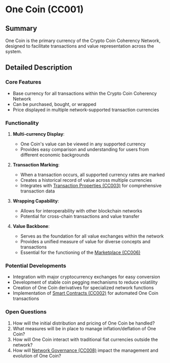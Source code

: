 # One Coin (CC001)

## Summary
One Coin is the primary currency of the Crypto Coin Coherency Network, designed to facilitate transactions and value representation across the system.

## Detailed Description

### Core Features
- Base currency for all transactions within the Crypto Coin Coherency Network
- Can be purchased, bought, or wrapped
- Price displayed in multiple network-supported transaction currencies

### Functionality
1. **Multi-currency Display**: 
   - One Coin's value can be viewed in any supported currency
   - Provides easy comparison and understanding for users from different economic backgrounds

2. **Transaction Marking**:
   - When a transaction occurs, all supported currency rates are marked
   - Creates a historical record of value across multiple currencies
   - Integrates with [Transaction Properties (CC003)](#transaction-properties-cc003) for comprehensive transaction data

3. **Wrapping Capability**:
   - Allows for interoperability with other blockchain networks
   - Potential for cross-chain transactions and value transfer

4. **Value Backbone**:
   - Serves as the foundation for all value exchanges within the network
   - Provides a unified measure of value for diverse concepts and transactions
   - Essential for the functioning of the [Marketplace (CC006)](#marketplace-cc006)

### Potential Developments
- Integration with major cryptocurrency exchanges for easy conversion
- Development of stable coin pegging mechanisms to reduce volatility
- Creation of One Coin derivatives for specialized network functions
- Implementation of [Smart Contracts (CC002)](#smart-contracts-cc002) for automated One Coin transactions

### Open Questions
1. How will the initial distribution and pricing of One Coin be handled?
2. What measures will be in place to manage inflation/deflation of One Coin?
3. How will One Coin interact with traditional fiat currencies outside the network?
4. How will [Network Governance (CC008)](#network-governance-cc008) impact the management and evolution of One Coin?

